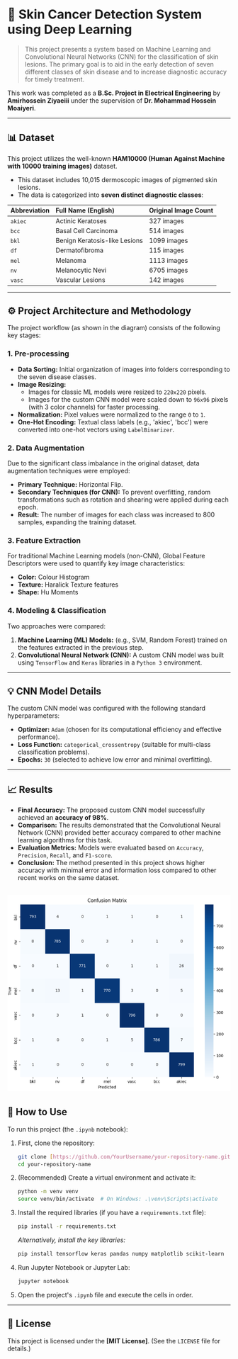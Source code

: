 # 🔬 Skin Cancer Detection System using Deep Learning

> This project presents a system based on Machine Learning and Convolutional Neural Networks (CNN) for the classification of skin lesions. The primary goal is to aid in the early detection of seven different classes of skin disease and to increase diagnostic accuracy for timely treatment.

This work was completed as a **B.Sc. Project in Electrical Engineering** by **Amirhossein Ziyaeiii** under the supervision of **Dr. Mohammad Hossein Moaiyeri**.

---

## 📊 Dataset

This project utilizes the well-known **HAM10000 (Human Against Machine with 10000 training images)** dataset.

* This dataset includes 10,015 dermoscopic images of pigmented skin lesions.
* The data is categorized into **seven distinct diagnostic classes**:

| Abbreviation | Full Name (English) | Original Image Count |
| :--- | :--- | :--- |
| `akiec` | Actinic Keratoses | 327 images |
| `bcc` | Basal Cell Carcinoma | 514 images |
| `bkl` | Benign Keratosis-like Lesions | 1099 images |
| `df` | Dermatofibroma | 115 images |
| `mel` | Melanoma | 1113 images |
| `nv` | Melanocytic Nevi | 6705 images |
| `vasc` | Vascular Lesions | 142 images |

---

## ⚙️ Project Architecture and Methodology

The project workflow (as shown in the diagram) consists of the following key stages:

### 1. Pre-processing
* **Data Sorting:** Initial organization of images into folders corresponding to the seven disease classes.
* **Image Resizing:**
    * Images for classic ML models were resized to `220x220` pixels.
    * Images for the custom CNN model were scaled down to `96x96` pixels (with 3 color channels) for faster processing.
* **Normalization:** Pixel values were normalized to the range `0` to `1`.
* **One-Hot Encoding:** Textual class labels (e.g., 'akiec', 'bcc') were converted into one-hot vectors using `LabelBinarizer`.

### 2. Data Augmentation
Due to the significant class imbalance in the original dataset, data augmentation techniques were employed:
* **Primary Technique:** Horizontal Flip.
* **Secondary Techniques (for CNN):** To prevent overfitting, random transformations such as rotation and shearing were applied during each epoch.
* **Result:** The number of images for each class was increased to 800 samples, expanding the training dataset.

### 3. Feature Extraction
For traditional Machine Learning models (non-CNN), Global Feature Descriptors were used to quantify key image characteristics:
* **Color:** Colour Histogram
* **Texture:** Haralick Texture features
* **Shape:** Hu Moments

### 4. Modeling & Classification
Two approaches were compared:
1.  **Machine Learning (ML) Models:** (e.g., SVM, Random Forest) trained on the features extracted in the previous step.
2.  **Convolutional Neural Network (CNN):** A custom CNN model was built using `TensorFlow` and `Keras` libraries in a `Python 3` environment.

---

## 💡 CNN Model Details

The custom CNN model was configured with the following standard hyperparameters:

* **Optimizer:** `Adam` (chosen for its computational efficiency and effective performance).
* **Loss Function:** `categorical_crossentropy` (suitable for multi-class classification problems).
* **Epochs:** `30` (selected to achieve low error and minimal overfitting).

---

## 📈 Results

* **Final Accuracy:** The proposed custom CNN model successfully achieved an **accuracy of 98%**.
* **Comparison:** The results demonstrated that the Convolutional Neural Network (CNN) provided better accuracy compared to other machine learning algorithms for this task.
* **Evaluation Metrics:** Models were evaluated based on `Accuracy`, `Precision`, `Recall`, and `F1-score`.
* **Conclusion:** The method presented in this project shows higher accuracy with minimal error and information loss compared to other recent works on the same dataset.

![Confusion Matrix](confusion_matrix.png)
---

## 🚀 How to Use

To run this project (the `.ipynb` notebook):

1.  First, clone the repository:
    ```bash
    git clone [https://github.com/YourUsername/your-repository-name.git](https://github.com/YourUsername/your-repository-name.git)
    cd your-repository-name
    ```

2.  (Recommended) Create a virtual environment and activate it:
    ```bash
    python -m venv venv
    source venv/bin/activate  # On Windows: .\venv\Scripts\activate
    ```

3.  Install the required libraries (if you have a `requirements.txt` file):
    ```bash
    pip install -r requirements.txt
    ```
    *Alternatively, install the key libraries:*
    ```bash
    pip install tensorflow keras pandas numpy matplotlib scikit-learn
    ```

4.  Run Jupyter Notebook or Jupyter Lab:
    ```bash
    jupyter notebook
    ```

5.  Open the project's `.ipynb` file and execute the cells in order.

---

## 📄 License

This project is licensed under the **[MIT License]**. (See the `LICENSE` file for details.)